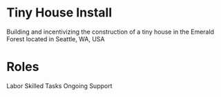 # Tiny House Install
Building and incentivizing the construction of a tiny house in the Emerald Forest located in Seattle, WA, USA


# Roles
Labor
Skilled Tasks
Ongoing Support

